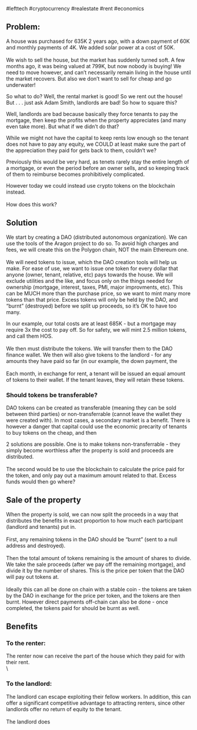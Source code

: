 #lefttech 
#cryptocurrency 
#realestate 
#rent
#economics



## Problem:

A house was purchased for 635K 2 years ago, with a down payment of 60K and monthly payments of 4K.  We added solar power at a cost of 50K. \
 \
We wish to sell the house, but the market has suddenly turned soft.  A few months ago, it was being valued at 799K, but now nobody is buying!  We need to move however, and can’t necessarily remain living in the house until the market recovers.  But also we don’t want to sell for cheap and go underwater!

So what to do?  Well, the rental market is good!  So we rent out the house!  But . . . just ask Adam Smith, landlords are bad!  So how to square this?

Well, landlords are bad because basically they force tenants to pay the mortgage, then keep the profits when the property appreciates (and many even take more).  But what if we didn’t do that?

While we might not have the capital to keep rents low enough so the tenant does not have to pay any equity, we COULD at least make sure the part of the appreciation they paid for gets back to them, couldn’t we?

Previously this would be very hard, as tenets rarely stay the entire length of a mortgage, or even the period before an owner sells, and so keeping track of them to reimburse becomes prohibitively complicated.

However today we could instead use crypto tokens on the blockchain instead.   \
 \
How does this work?


## Solution

We start by creating a DAO (distributed autonomous organization).  We can use the tools of the Aragon project to do so.  To avoid high charges and fees, we will create this on the Polygon chain, NOT the main Ethereum one. \
 \
We will need tokens to issue, which the DAO creation tools will help us make.  For ease of use, we want to issue one token for every dollar that anyone (owner, tenant, relative, etc) pays towards the house.  We will exclude utilities and the like, and focus only on the things needed for ownership (mortgage, interest, taxes, PMI, major improvments, etc).  This can be MUCH more than the purchase price, so we want to mint many more tokens than that price.  Excess tokens will only be held by the DAO, and “burnt” (destroyed) before we split up proceeds, so it’s OK to have too many. 

In our example, our total costs are at least 685K - but a mortgage may require 3x the cost to pay off.  So for safety, we will mint 2.5 million tokens, and call them HOS. \
 \
We then must distribute the tokens.  We will transfer them to the DAO finance wallet.  We then will also give tokens to the landlord - for any amounts they have paid so far (in our example, the down payment, the  \
 \
Each month, in exchange for rent, a tenant will be issued an equal amount of tokens to their wallet.  If the tenant leaves, they will retain these tokens.


### Should tokens be transferable?

DAO tokens can be created as transferable (meaning they can be sold between third parties) or non-transferrable (cannot leave the wallet they were created with).  In most cases, a secondary market is a benefit.  There is however a danger that capital could use the economic precarity of tenants to buy tokens on the cheap, and then 

2 solutions are possible.  One is to make tokens non-transferrable - they simply become worthless after the property is sold and proceeds are distributed.   \
 \
The second would be to use the blockchain to calculate the price paid for the token, and only pay out a maximum amount related to that.  Excess funds would then go where?


## Sale of the property

When the property is sold, we can now split the proceeds in a way that distributes the benefits in exact proportion to how much each participant (landlord and tenants) put in. \
 \
First, any remaining tokens in the DAO should be “burnt” (sent to a null address and destroyed). \
 \
Then the total amount of tokens remaining is the amount of shares to divide.  We take the sale proceeds (after we pay off the remaining mortgage), and divide it by the number of shares.  This is the price per token that the DAO will pay out tokens at. \
 \
Ideally this can all be done on chain with a stable coin - the tokens are taken by the DAO in exchange for the price per token, and the tokens are then burnt.  However direct payments off-chain can also be done - once completed, the tokens paid for should be burnt as well.


## Benefits


### To the renter:

The renter now can receive the part of the house which they paid for with their rent. \
 \



### To the landlord:

The landlord can escape exploiting their fellow workers.  In addition, this can offer a significant competitive advantage to attracting renters, since other landlords offer no return of equity to the tenant. \
 \
The landlord does
